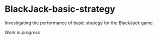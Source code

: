 # BlackJack-basic-strategy

Investigating the performance of basic strategy for the BlackJack game.

*Work in progress*
